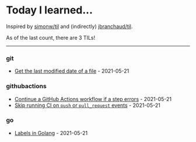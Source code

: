 # Today I learned...

Inspired by [simonw/til](https://github.com/simonw/til) and (indirectly) [jbranchaud/til](https://github.com/jbranchaud/til).

As of the last count, there are 3 TILs!

---

### git

* [Get the last modified date of a file](git/git-lastModDate.md) - 2021-05-21

### githubactions

* [Continue a GitHub Actions workflow if a step errors](githubActions/actions-continueOnError.md) - 2021-05-21
* [Skip running CI on `push` or `pull_request` events](githubActions/actions-skipCI.md) - 2021-05-21

### go

* [Labels in Golang](go/go-labels.md) - 2021-05-21
